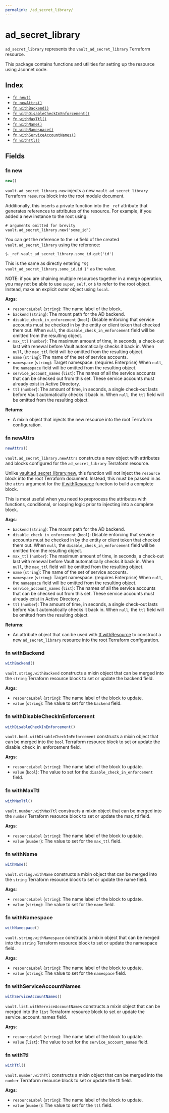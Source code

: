 ```yaml
---
permalink: /ad_secret_library/
---
```


# ad_secret_library

`ad_secret_library` represents the `vault_ad_secret_library` Terraform resource.



This package contains functions and utilities for setting up the resource using Jsonnet code.


## Index

* [`fn new()`](#fn-new)
* [`fn newAttrs()`](#fn-newattrs)
* [`fn withBackend()`](#fn-withbackend)
* [`fn withDisableCheckInEnforcement()`](#fn-withdisablecheckinenforcement)
* [`fn withMaxTtl()`](#fn-withmaxttl)
* [`fn withName()`](#fn-withname)
* [`fn withNamespace()`](#fn-withnamespace)
* [`fn withServiceAccountNames()`](#fn-withserviceaccountnames)
* [`fn withTtl()`](#fn-withttl)

## Fields

### fn new

```ts
new()
```


`vault.ad_secret_library.new` injects a new `vault_ad_secret_library` Terraform `resource`
block into the root module document.

Additionally, this inserts a private function into the `_ref` attribute that generates references to attributes of the
resource. For example, if you added a new instance to the root using:

    # arguments omitted for brevity
    vault.ad_secret_library.new('some_id')

You can get the reference to the `id` field of the created `vault.ad_secret_library` using the reference:

    $._ref.vault_ad_secret_library.some_id.get('id')

This is the same as directly entering `"${ vault_ad_secret_library.some_id.id }"` as the value.

NOTE: if you are chaining multiple resources together in a merge operation, you may not be able to use `super`, `self`,
or `$` to refer to the root object. Instead, make an explicit outer object using `local`.

**Args**:
  - `resourceLabel` (`string`): The name label of the block.
  - `backend` (`string`): The mount path for the AD backend.
  - `disable_check_in_enforcement` (`bool`): Disable enforcing that service accounts must be checked in by the entity or client token that checked them out. When `null`, the `disable_check_in_enforcement` field will be omitted from the resulting object.
  - `max_ttl` (`number`): The maximum amount of time, in seconds, a check-out last with renewal before Vault automatically checks it back in. When `null`, the `max_ttl` field will be omitted from the resulting object.
  - `name` (`string`): The name of the set of service accounts.
  - `namespace` (`string`): Target namespace. (requires Enterprise) When `null`, the `namespace` field will be omitted from the resulting object.
  - `service_account_names` (`list`): The names of all the service accounts that can be checked out from this set. These service accounts must already exist in Active Directory.
  - `ttl` (`number`): The amount of time, in seconds, a single check-out lasts before Vault automatically checks it back in. When `null`, the `ttl` field will be omitted from the resulting object.

**Returns**:
- A mixin object that injects the new resource into the root Terraform configuration.


### fn newAttrs

```ts
newAttrs()
```


`vault.ad_secret_library.newAttrs` constructs a new object with attributes and blocks configured for the `ad_secret_library`
Terraform resource.

Unlike [vault.ad_secret_library.new](#fn-new), this function will not inject the `resource`
block into the root Terraform document. Instead, this must be passed in as the `attrs` argument for the
[tf.withResource](https://github.com/tf-libsonnet/core/tree/main/docs#fn-withresource) function to build a complete block.

This is most useful when you need to preprocess the attributes with functions, conditional, or looping logic prior to
injecting into a complete block.

**Args**:
  - `backend` (`string`): The mount path for the AD backend.
  - `disable_check_in_enforcement` (`bool`): Disable enforcing that service accounts must be checked in by the entity or client token that checked them out. When `null`, the `disable_check_in_enforcement` field will be omitted from the resulting object.
  - `max_ttl` (`number`): The maximum amount of time, in seconds, a check-out last with renewal before Vault automatically checks it back in. When `null`, the `max_ttl` field will be omitted from the resulting object.
  - `name` (`string`): The name of the set of service accounts.
  - `namespace` (`string`): Target namespace. (requires Enterprise) When `null`, the `namespace` field will be omitted from the resulting object.
  - `service_account_names` (`list`): The names of all the service accounts that can be checked out from this set. These service accounts must already exist in Active Directory.
  - `ttl` (`number`): The amount of time, in seconds, a single check-out lasts before Vault automatically checks it back in. When `null`, the `ttl` field will be omitted from the resulting object.

**Returns**:
  - An attribute object that can be used with [tf.withResource](https://github.com/tf-libsonnet/core/tree/main/docs#fn-withresource) to construct a new `ad_secret_library` resource into the root Terraform configuration.


### fn withBackend

```ts
withBackend()
```

`vault.string.withBackend` constructs a mixin object that can be merged into the `string`
Terraform resource block to set or update the backend field.



**Args**:
  - `resourceLabel` (`string`): The name label of the block to update.
  - `value` (`string`): The value to set for the `backend` field.


### fn withDisableCheckInEnforcement

```ts
withDisableCheckInEnforcement()
```

`vault.bool.withDisableCheckInEnforcement` constructs a mixin object that can be merged into the `bool`
Terraform resource block to set or update the disable_check_in_enforcement field.



**Args**:
  - `resourceLabel` (`string`): The name label of the block to update.
  - `value` (`bool`): The value to set for the `disable_check_in_enforcement` field.


### fn withMaxTtl

```ts
withMaxTtl()
```

`vault.number.withMaxTtl` constructs a mixin object that can be merged into the `number`
Terraform resource block to set or update the max_ttl field.



**Args**:
  - `resourceLabel` (`string`): The name label of the block to update.
  - `value` (`number`): The value to set for the `max_ttl` field.


### fn withName

```ts
withName()
```

`vault.string.withName` constructs a mixin object that can be merged into the `string`
Terraform resource block to set or update the name field.



**Args**:
  - `resourceLabel` (`string`): The name label of the block to update.
  - `value` (`string`): The value to set for the `name` field.


### fn withNamespace

```ts
withNamespace()
```

`vault.string.withNamespace` constructs a mixin object that can be merged into the `string`
Terraform resource block to set or update the namespace field.



**Args**:
  - `resourceLabel` (`string`): The name label of the block to update.
  - `value` (`string`): The value to set for the `namespace` field.


### fn withServiceAccountNames

```ts
withServiceAccountNames()
```

`vault.list.withServiceAccountNames` constructs a mixin object that can be merged into the `list`
Terraform resource block to set or update the service_account_names field.



**Args**:
  - `resourceLabel` (`string`): The name label of the block to update.
  - `value` (`list`): The value to set for the `service_account_names` field.


### fn withTtl

```ts
withTtl()
```

`vault.number.withTtl` constructs a mixin object that can be merged into the `number`
Terraform resource block to set or update the ttl field.



**Args**:
  - `resourceLabel` (`string`): The name label of the block to update.
  - `value` (`number`): The value to set for the `ttl` field.
